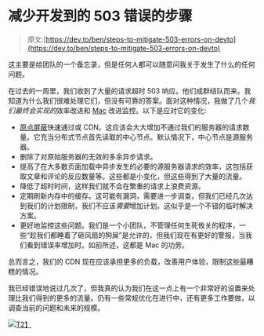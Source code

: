 # 减少开发到的 503 错误的步骤

> 原文:[https://dev.to/ben/steps-to-mitigate-503-errors-on-devto](https://dev.to/ben/steps-to-mitigate-503-errors-on-devto)

这主要是给团队的一个备忘录，但是任何人都可以随意问我关于发生了什么的任何问题。

在过去的一周里，我们收到了大量的请求超时 503 响应。他们成群结队而来。我知道为什么我们很难处理它们，但没有可靠的答案。面对这种情况，我做了几个*我们最终会实现的*效率改进和 [Mac](https://dev.to/maestromac) 改进监控。以下是应对它的变化:

*   [原点屏蔽](https://docs.fastly.com/guides/performance-tuning/shielding)快速通过或 CDN。这应该会大大增加不通过我们的服务器的请求数量。它充当分布式节点首先读取的中心节点。默认情况下，中心节点是源服务器。
*   删除了对原始服务器的无效的多余异步请求。
*   提高了在大多数页面加载中异步发生的必要的源服务器请求的效率，这包括获取文章和评论的反应数量等。这些都是小变化，但这些得到了大量的流量。
*   降低了超时时间，这样我们就不会在繁重的请求上浪费资源。
*   定期刷新内存中的缓存。这可能有漏洞，需要进一步调查，但我们已经几次达到我们的计划限制，我们不应该*需要*增加计划。这似乎是一个不错的临时解决方案。
*   更好地监控这些问题。我们是一个小团队，不管理任何生死攸关的程序，一些“趁我们都睡着了砸风扇的狗屎”是允许的，但我们现在有更好的警报，当我们看到错误率增加时。如前所述，这都是 Mac 的功劳。

总而言之，我们的 CDN 现在应该承担更多的负载，改善用户体验，限制这些最糟糕的情况。

我已经错误地说过几次了，但我真的认为我们在这一点上有一个非常好的设置来处理比我们得到的更多的流量。仍有一些常规优化在进行中，还有更多工作要做，以调查当前的问题和未来的规模。

[![](../Images/9d1af297bb630f694b4fc58b59f8bb3d.png)T2】](https://res.cloudinary.com/practicaldev/image/fetch/s--dMG2TK48--/c_limit%2Cf_auto%2Cfl_progressive%2Cq_66%2Cw_880/https://media2.giphy.com/media/VcBLRaAiKQAms/giphy.gif)
